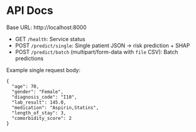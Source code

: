 ﻿# API Docs

Base URL: http://localhost:8000

- GET `/health`: Service status
- POST `/predict/single`: Single patient JSON -> risk prediction + SHAP
- POST `/predict/batch` (multipart/form-data with `file` CSV): Batch predictions

Example single request body:
```
{
  "age": 70,
  "gender": "Female",
  "diagnosis_code": "I10",
  "lab_result": 145.0,
  "medication": "Aspirin,Statins",
  "length_of_stay": 3,
  "comorbidity_score": 2
}
```
